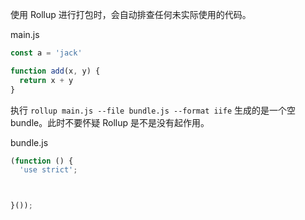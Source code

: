 使用 Rollup 进行打包时，会自动排查任何未实际使用的代码。

main.js

```js
const a = 'jack'

function add(x, y) {
  return x + y
}
```

执行 `rollup main.js --file bundle.js --format iife` 生成的是一个空 bundle。此时不要怀疑 Rollup 是不是没有起作用。

bundle.js

```js
(function () {
  'use strict';



}());
```
